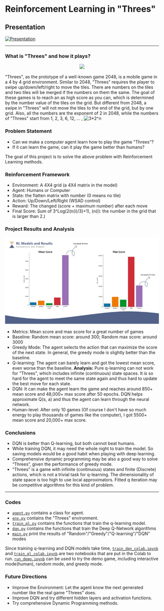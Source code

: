 # Reinforcement Learning in "Threes"

## Presentation

[![Presentation](https://img.youtube.com/vi/W3iLLTlRbUA/0.jpg)](https://www.youtube.com/watch?v=W3iLLTlRbUA)

<hr>

### What is "Threes" and how it plays?

<p align="center">
<img src="https://upload.wikimedia.org/wikipedia/commons/7/74/Threes_video_game_trailer.gif">
</p>

"Threes", as the prototype of a well-known game 2048, is a mobile game in a 4 by 4 grid environment. 
Similar to 2048, "Threes" requires the player to swipe up/down/left/right to move the tiles. 
There are numbers on the tiles and two tiles will be merged if the numbers on them the same. 
The goal of these games is to reach an as high score as you can, 
which is determined by the number value of the tiles on the grid.
But different from 2048, a swipe in "Threes" will not move the tiles to the end of the grid, 
but by one grid. Also, all the numbers are the exponent of 2 in 2048, while the numbers of "Threes" 
start from 1, 2, 3, 6, 12, ... , ![3*2^n](https://latex.codecogs.com/svg.latex?3*2^n)

### Problem Statement
 - Can we make a computer agent learn how to play the game "Threes"?
 - If it can learn the game, can it play the game better than humans?

The goal of this project is to solve the above problem with Reinforcement Learning methods.

### Reinforcement Framework

 - Environment: A 4X4 grid (a 4X4 matrix in the model)
 - Agent: Humans or Computer
 - State: the flatten matrix with number (0 means no tile)
 - Action: Up/Down/Left/Right (WSAD control)
 - Reward: The changed (score + maximum number) after each move
 - Final Score: Sum of 3^Log(2(n(i)/3)+1), (n(i): the number in the grid that is larger than 2.)

### Project Results and Analysis

<p align="center">
<img src="https://github.com/Shirleyiscool/RL_Threes/blob/master/img/model_results.jpg?raw=true">
</p>

 - Metrics: Mean score and max score for a great number of games
 - Baseline: Random mean score: around 300; Random max score: around 3000
 - Greedy Mode: The agent selects the action that can maximize the score of the next state. 
 In general, the greedy mode is slightly better than the baseline.
 - Q-learning: The agent can barely learn and got the lowest mean score, even worse than the baseline.
 **Analysis:** Pure q-learning can not work for "Threes", which includes infinite (continuous) state spaces.
 It is so hard for the agent to meet the same state again and thus hard to update the best move for each state.
 - DQN: It can make the agent learn the game and reaches around 850+ mean score and 48,000+ max score after
 50 epochs. DQN helps approximate Q(s, a) and thus the agent can learn through the neural network.
 - Human-level: After only 10 games (Of course I don't have so much energy to play thousands of games like
 the computer), I got 5500+ mean score and 20,000+ max score.
 
 ### Conclusions
 - DQN is better than Q-learning, but both cannot beat humans. 
 - While training DQN, it may need the whole night to train the model. So saving models would be a good habit when playing with deep learning.
 - Comprehensive dynamic programming may be also a good way to solve “Threes”, given the performance of greedy mode.
 - “Threes” is a game with infinite (continuous) states and finite (Discrete) actions, which is not a trivial task for q-learning. The dimensionality of state space is too high to use local approximators. Fitted q iteration may be competitive algorithms for this kind of problem.

<hr>

 ### Codes
 - [`agent.py`](codes/agent.py) contains a class for agent.
 - [`env.py`](codes/env.py) contains the "Threes" environment.
 - [`train_ql.py`](codes/train_ql.py) contains the functions that train the q-learning model.
 - [`dqn.py`](codes/dqn.py) contains the functions that train the Deep Q-Network algorithms
 - [`main.py`](codes/main.py) print the results of "Random"/"Greedy"/"Q-learning"/"DQN" modes
 
Since training q-learning and DQN models take time, [`train_dqn_colab.ipynb`](notebooks/train_dqn_colab.ipynb) 
and [`train_ql_colab.ipynb`](notebooks/train_dqn_colab.ipynb) are two notebooks that are put in the Colab to run.
[`run_demo.ipynb`](notebooks/run_demo.ipynb) can be used to try the demo game, including
interactive mode(human), random mode, and greedy mode.

### Future Directions
- Improve the Environment: Let the agent know the next generated number like the real game "Threes" does.
- Improve DQN and try different hidden layers and activation functions.
- Try comprehensive Dynamic Programming methods.
  
  
 
 
 




